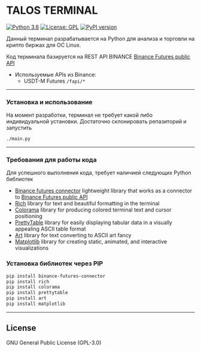 # TALOS TERMINAL

[![Python 3.6](https://img.shields.io/badge/python-3.8+-blue.svg)](https://www.python.org/downloads/release/python-380//)
[![License: GPL](https://img.shields.io/badge/License-GPL-yellow.svg)](https://opensource.org/licenses/GPL-3.0)
[![PyPI version](https://badge.fury.io/py/rich.svg)](https://badge.fury.io/py/rich)

Данный терминал разрабатывается на Python для анализа и торговли на крипто биржах для ОС Linux.

Код терминала базируется на REST API BINANCE [Binance Futures public API](https://binance-docs.github.io/apidocs/futures/en/)

- Используемые APIs из Binance:
	- USDT-M Futures `/fapi/*`

---

### Установка и использование

На момент разработки, терминал не требует какой либо индивидуальной установки. Достаточно склонировать репазиторий и запустить 
```bash
./main.py
```

---

### Требования для работы кода

Для успешного выполнения кода, требует наличией следующих Python библиотек

- [Binance futures connector](https://github.com/binance/binance-futures-connector-python) lightweight library that works as a connector to [Binance Futures public API](https://binance-docs.github.io/apidocs/futures/en/)
- [Rich](https://github.com/Textualize/rich) library for text and beautiful formatting in the terminal
- [Colorama](https://github.com/tartley/colorama) library for producing colored terminal text and cursor positioning
- [PrettyTable](https://github.com/jazzband/prettytable) library for easily displaying tabular data in a visually appealing ASCII table format
- [Art](https://github.com/sepandhaghighi/art) library for text converting to ASCII art fancy
- [Matplotlib](https://github.com/matplotlib/matplotlib) library for creating static, animated, and interactive visualizations

### Установка библиотек через PIP

```bash
pip install binance-futures-connector
pip install rich
pip install colorama
pip install prettytable
pip install art
pip install matplotlib
```

---

## License
GNU General Public License (GPL-3.0)
